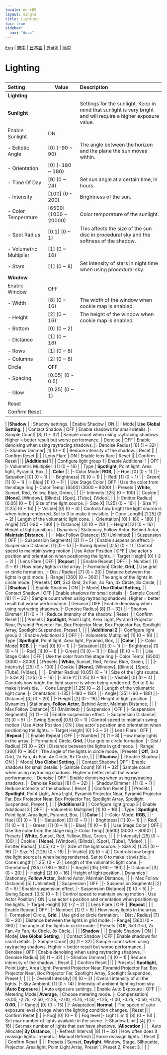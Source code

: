 ```yaml
---
locale: en-rUS
layout: single
title: Lighting
toc: true
sidebar:
  nav: "docs"
---
```

[Eng](/dancexr/menu/2025.4/scene/lighting.md) | [繁中](/tw/dancexr/menu/2025.4/scene/lighting.md) | [日本語](/jp/dancexr/menu/2025.4/scene/lighting.md) | [한국어](/kr/dancexr/menu/2025.4/scene/lighting.md) | [简中](/zh/dancexr/menu/2025.4/scene/lighting.md)
# Lighting
## 
| Setting | Value | Description |
| :--- | --- | :--- |
|**Lighting** | | 
|**Sunlight** | | Settings for the sunlight. Keep in mind that sunlight is very bright and will require a higher exposure value.
| Enable Sunlight | ON | 
|- Ecliptic Angle| [0] (-90 ~ 90) | The angle between the horizon and the plane the sun moves within.
|- Orientation| [0] (-180 ~ 180) | 
|- Time Of Day| [9] (0 ~ 24) | Set sun angle at a certain time, in hours.
|- Intensity| [100] (0 ~ 200) | Brightness of the sun.
|- Color Temperature| [6500] (1000 ~ 20000) | Color temporature of the sunlight.
|- Spot Radius| [0.1] (0 ~ 1) | This affects the size of the sun disc in procedural sky and the softness of the shadow.
|- Volumetric Multiplier| [1] (0 ~ 16) | 
|- Stars| [1] (0 ~ 8) | Set intensity of stars in night time when using procedural sky.
|**Window** | | 
| Enable Window | OFF | 
|- Width| [8] (0 ~ 16) | The width of the window when cookie map is enabled.
|- Height| [2] (0 ~ 16) | The height of the window when cookie map is enabled.
|- Bottom| [0] (0 ~ 2) | 
|- Distance| [1] (0 ~ 16) | 
|- Rows| [1] (0 ~ 8) | 
|- Columns| [2] (0 ~ 8) | 
| Circle | OFF | 
|- Spacing| [0.05] (0 ~ 0.5) | 
|- Glow| [0.25] (0 ~ 1) | 
| Reset || 
| Confirm Reset || 
|
|**Shadow** | | Shadow settings.
| Enable Shadow | ON | 
|- Mode|  **Use Global Setting**,  | 
| Contact Shadow | OFF | Enable shadows for small details.
|- Sample Count| [8] (1 ~ 32) | Sample count when using raytracing shadows. Higher = better result but worse performance.
| Denoise | OFF | Enable denoising when using raytracing shadows.
|- Denoise Radius| [8] (1 ~ 32) | 
|- Shadow Dimmer| [1] (0 ~ 1) | Reduce intensity of the shadow.
| Reset || 
| Confirm Reset || 
|
| Lens Flare | ON | Enable lens flare
| Reset || 
| Confirm Reset || 
|
|**Additional 1** | | Configure light group 1
| Enable Additional 1 | OFF | 
|- Volumetric Multiplier| [1] (0 ~ 16) | 
| Type |  **Spotlight**,  Point light,  Area light,  Pyramid,  Box,  |  |
|**Color** | | 
|- Color Mode|  **RGB**,  | 
|- Hue| [0] (0 ~ 1) | 
|- Satuation| [0] (0 ~ 1) | 
|- Brightness| [1] (0 ~ 1) | 
|- Red| [1] (0 ~ 1) | 
|- Green| [1] (0 ~ 1) | 
|- Blue| [1] (0 ~ 1) | 
| Use Stage Color | OFF | Use the color from the stage ring
|- Color Temp| [6500] (3000 ~ 8000) | 
| Presets |  **White**,  Sunset,  Red,  Yellow,  Blue,  Green,  |  |
|
|- Intensity| [25] (0 ~ 100) | 
| Cookie |  **[None]**,  [Window],  [Blinds],  [Spot],  [Tube],  [Video],  |  |
|- Emitter Radius| [0.05] (0 ~ 1) | Size of the light source.
|- Size X| [1.25] (0 ~ 16) | 
|- Size Y| [1.25] (0 ~ 16) | 
|- Visible| [0] (0 ~ 4) | Controls how bright the light source is when being renderred. Set to 0 to make it invisible.
|- Cone Length| [1.25] (0 ~ 2) | Length of the volumatric light cone.
|- Orientation| [0] (-180 ~ 180) | 
|- Angle| [25] (-90 ~ 180) | 
|- Distance| [3] (0 ~ 20) | 
|- Height| [2] (0 ~ 16) | Height of light position.
| Dynamics |  Stationary,  Follow Actor,  Behind Actor,  **Maintain Distance**,  |  |
|- Max Follow Distance| [5] (Unlimited) | 
| Suspension | OFF | 
|- Suspension Segments| [2] (1 ~ 5) | Enable suspension effect.
|- Suspension Distance| [1] (0 ~ 5) | 
|- Swing Speed| [0.5] (0 ~ 1) | Control speed to maintain swing motion
| Use Actor Position | OFF | Use actor's position and orientation when positioning the lights.
|- Target Height| [0] (-2 ~ 2) | 
| Lens Flare | OFF | 
|**Repeat** | | 
| Enable Repeat | OFF | 
|- Number| [1] (1 ~ 8) | How many lights in the array.
|- Formation|  Circle,  **Grid**,  | Use grid or circle formation.
|- Dist / Radius| [7] (0 ~ 20) | Distance between the lights in grid mode.
|- Range| [360] (0 ~ 360) | The angle of the lights in circle mode.
| Presets |  **Off**,  3x3 Grid,  2x Fan,  4x Fan,  4x Circle,  8x Circle,  |  |
|
|**Shadow** | | 
| Enable Shadow | ON | 
|- Mode|  **Use Global Setting**,  | 
| Contact Shadow | OFF | Enable shadows for small details.
|- Sample Count| [8] (1 ~ 32) | Sample count when using raytracing shadows. Higher = better result but worse performance.
| Denoise | OFF | Enable denoising when using raytracing shadows.
|- Denoise Radius| [8] (1 ~ 32) | 
|- Shadow Dimmer| [1] (0 ~ 1) | Reduce intensity of the shadow.
| Reset || 
| Confirm Reset || 
|
| Presets |  **Spotlight**,  Point Light,  Area Light,  Pyramid Projector Near,  Pyramid Projector Far,  Box Projector Near,  Box Projector Far,  Spotlight Array,  Spotlight Suspended,  Preset 1,  |  |
|
|**Additional 2** | | Configure light group 2
| Enable Additional 2 | OFF | 
|- Volumetric Multiplier| [1] (0 ~ 16) | 
| Type |  **Spotlight**,  Point light,  Area light,  Pyramid,  Box,  |  |
|**Color** | | 
|- Color Mode|  **RGB**,  | 
|- Hue| [0] (0 ~ 1) | 
|- Satuation| [0] (0 ~ 1) | 
|- Brightness| [1] (0 ~ 1) | 
|- Red| [1] (0 ~ 1) | 
|- Green| [1] (0 ~ 1) | 
|- Blue| [1] (0 ~ 1) | 
| Use Stage Color | OFF | Use the color from the stage ring
|- Color Temp| [6500] (3000 ~ 8000) | 
| Presets |  **White**,  Sunset,  Red,  Yellow,  Blue,  Green,  |  |
|
|- Intensity| [25] (0 ~ 100) | 
| Cookie |  **[None]**,  [Window],  [Blinds],  [Spot],  [Tube],  [Video],  |  |
|- Emitter Radius| [0.05] (0 ~ 1) | Size of the light source.
|- Size X| [1.25] (0 ~ 16) | 
|- Size Y| [1.25] (0 ~ 16) | 
|- Visible| [0] (0 ~ 4) | Controls how bright the light source is when being renderred. Set to 0 to make it invisible.
|- Cone Length| [1.25] (0 ~ 2) | Length of the volumatric light cone.
|- Orientation| [-135] (-180 ~ 180) | 
|- Angle| [35] (-90 ~ 180) | 
|- Distance| [3] (0 ~ 20) | 
|- Height| [2] (0 ~ 16) | Height of light position.
| Dynamics |  Stationary,  **Follow Actor**,  Behind Actor,  Maintain Distance,  |  |
|- Max Follow Distance| [5] (Unlimited) | 
| Suspension | OFF | 
|- Suspension Segments| [2] (1 ~ 5) | Enable suspension effect.
|- Suspension Distance| [1] (0 ~ 5) | 
|- Swing Speed| [0.5] (0 ~ 1) | Control speed to maintain swing motion
| Use Actor Position | ON | Use actor's position and orientation when positioning the lights.
|- Target Height| [0] (-2 ~ 2) | 
| Lens Flare | OFF | 
|**Repeat** | | 
| Enable Repeat | OFF | 
|- Number| [1] (1 ~ 8) | How many lights in the array.
|- Formation|  Circle,  **Grid**,  | Use grid or circle formation.
|- Dist / Radius| [7] (0 ~ 20) | Distance between the lights in grid mode.
|- Range| [360] (0 ~ 360) | The angle of the lights in circle mode.
| Presets |  **Off**,  3x3 Grid,  2x Fan,  4x Fan,  4x Circle,  8x Circle,  |  |
|
|**Shadow** | | 
| Enable Shadow | ON | 
|- Mode|  **Use Global Setting**,  | 
| Contact Shadow | OFF | Enable shadows for small details.
|- Sample Count| [8] (1 ~ 32) | Sample count when using raytracing shadows. Higher = better result but worse performance.
| Denoise | OFF | Enable denoising when using raytracing shadows.
|- Denoise Radius| [8] (1 ~ 32) | 
|- Shadow Dimmer| [1] (0 ~ 1) | Reduce intensity of the shadow.
| Reset || 
| Confirm Reset || 
|
| Presets |  **Spotlight**,  Point Light,  Area Light,  Pyramid Projector Near,  Pyramid Projector Far,  Box Projector Near,  Box Projector Far,  Spotlight Array,  Spotlight Suspended,  Preset 1,  |  |
|
|**Additional 3** | | Configure light group 3
| Enable Additional 3 | OFF | 
|- Volumetric Multiplier| [1] (0 ~ 16) | 
| Type |  **Spotlight**,  Point light,  Area light,  Pyramid,  Box,  |  |
|**Color** | | 
|- Color Mode|  **RGB**,  | 
|- Hue| [0] (0 ~ 1) | 
|- Satuation| [0] (0 ~ 1) | 
|- Brightness| [1] (0 ~ 1) | 
|- Red| [1] (0 ~ 1) | 
|- Green| [1] (0 ~ 1) | 
|- Blue| [1] (0 ~ 1) | 
| Use Stage Color | OFF | Use the color from the stage ring
|- Color Temp| [6500] (3000 ~ 8000) | 
| Presets |  **White**,  Sunset,  Red,  Yellow,  Blue,  Green,  |  |
|
|- Intensity| [25] (0 ~ 100) | 
| Cookie |  **[None]**,  [Window],  [Blinds],  [Spot],  [Tube],  [Video],  |  |
|- Emitter Radius| [0.05] (0 ~ 1) | Size of the light source.
|- Size X| [1.25] (0 ~ 16) | 
|- Size Y| [1.25] (0 ~ 16) | 
|- Visible| [0] (0 ~ 4) | Controls how bright the light source is when being renderred. Set to 0 to make it invisible.
|- Cone Length| [1.25] (0 ~ 2) | Length of the volumatric light cone.
|- Orientation| [135] (-180 ~ 180) | 
|- Angle| [35] (-90 ~ 180) | 
|- Distance| [3] (0 ~ 20) | 
|- Height| [2] (0 ~ 16) | Height of light position.
| Dynamics |  Stationary,  **Follow Actor**,  Behind Actor,  Maintain Distance,  |  |
|- Max Follow Distance| [5] (Unlimited) | 
| Suspension | OFF | 
|- Suspension Segments| [2] (1 ~ 5) | Enable suspension effect.
|- Suspension Distance| [1] (0 ~ 5) | 
|- Swing Speed| [0.5] (0 ~ 1) | Control speed to maintain swing motion
| Use Actor Position | ON | Use actor's position and orientation when positioning the lights.
|- Target Height| [0] (-2 ~ 2) | 
| Lens Flare | OFF | 
|**Repeat** | | 
| Enable Repeat | OFF | 
|- Number| [1] (1 ~ 8) | How many lights in the array.
|- Formation|  Circle,  **Grid**,  | Use grid or circle formation.
|- Dist / Radius| [7] (0 ~ 20) | Distance between the lights in grid mode.
|- Range| [360] (0 ~ 360) | The angle of the lights in circle mode.
| Presets |  **Off**,  3x3 Grid,  2x Fan,  4x Fan,  4x Circle,  8x Circle,  |  |
|
|**Shadow** | | 
| Enable Shadow | ON | 
|- Mode|  **Use Global Setting**,  | 
| Contact Shadow | OFF | Enable shadows for small details.
|- Sample Count| [8] (1 ~ 32) | Sample count when using raytracing shadows. Higher = better result but worse performance.
| Denoise | OFF | Enable denoising when using raytracing shadows.
|- Denoise Radius| [8] (1 ~ 32) | 
|- Shadow Dimmer| [1] (0 ~ 1) | Reduce intensity of the shadow.
| Reset || 
| Confirm Reset || 
|
| Presets |  **Spotlight**,  Point Light,  Area Light,  Pyramid Projector Near,  Pyramid Projector Far,  Box Projector Near,  Box Projector Far,  Spotlight Array,  Spotlight Suspended,  Preset 1,  |  |
|
|- Overall Intensity| [1] (0 ~ 2) | Overall intensity of all the lights.
|- Sky Ambient| [1] (0 ~ 14) | Intensity of ambient lighting from sky.
|**Auto Exposure** | | Auto exposure settings.
| Enable Auto Exposure | OFF | 
|- Metering Mode|  **Average**,  | Choose metering mode.
|- Compensation|  -3.00,  -2.75,  -2.50,  -2.25,  -2.00,  -1.75,  -1.50,  -1.25,  -1.00,  -0.75,  -0.50,  -0.25,  **0.00**,  | 
|- Range| [0] (0 ~ 15) | 
|- Adaptation|  **Normal**,  | The speed of auto exposure level change when the lighting condition changes.
| Reset || 
| Confirm Reset || 
|
|- Fog| [0] (0 ~ 1) | Fog level
|- Light Limit| [8] (0 ~ 16) | Set max number of lights available in the scene.
|- Shadow Limit| [4] (0 ~ 16) | Set max number of lights that can have shadows.
|**Allocation** | | 
|- Auto Allocate|  **By Distance**,  | 
|- Refresh Interval| [8] (1 ~ 32) | How often does it reassign lights. In beats.
| Manual Refresh || Force reassign lights.
| Reset || 
| Confirm Reset || 
|
| Presets |  Sunset,  **Daylight**,  Window,  Stage,  Silhouette,  Projector,  Area light,  Point Light Array,  Preset 1,  Preset 2,  Preset 3,  |  |
|
